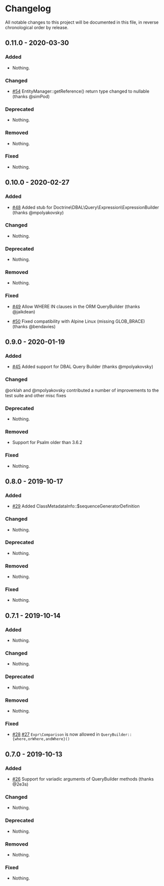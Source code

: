 # Changelog

All notable changes to this project will be documented in this file, in reverse chronological order by release.

## 0.11.0 - 2020-03-30

### Added

- Nothing.

### Changed

- [#54](https://github.com/weirdan/doctrine-psalm-plugin/pull/54) EntityManager::getReference() return type changed to nullable (thanks @simPod)

### Deprecated

- Nothing.

### Removed

- Nothing.

### Fixed

- Nothing.

## 0.10.0 - 2020-02-27

### Added

- [#48](https://github.com/weirdan/doctrine-psalm-plugin/pull/48) Added stub for Doctrine\DBAL\Query\Expression\ExpressionBuilder (thanks @mpolyakovsky)

### Changed

- Nothing.

### Deprecated

- Nothing.

### Removed

- Nothing.

### Fixed

- [#49](https://github.com/weirdan/doctrine-psalm-plugin/pull/49) Allow WHERE IN clauses in the ORM QueryBuilder (thanks @jaikdean)

- [#50](https://github.com/weirdan/doctrine-psalm-plugin/pull/50) Fixed compatibility with Alpine Linux (missing GLOB_BRACE) (thanks @bendavies)

## 0.9.0 - 2020-01-19

### Added

- [#45](https://github.com/weirdan/doctrine-psalm-plugin/pull/29) Added support for DBAL Query Builder (thanks @mpolyakovsky)

### Changed

@orklah and @mpolyakovsky contributed a number of improvements to the test suite and other misc fixes

### Deprecated

- Nothing.

### Removed

- Support for Psalm older than 3.6.2

### Fixed

- Nothing.

## 0.8.0 - 2019-10-17

### Added

- [#29](https://github.com/weirdan/doctrine-psalm-plugin/pull/29) Added ClassMetadataInfo::$sequenceGeneratorDefinition

### Changed

- Nothing.

### Deprecated

- Nothing.

### Removed

- Nothing.

### Fixed

- Nothing.

## 0.7.1 - 2019-10-14

### Added

- Nothing.

### Changed

- Nothing.

### Deprecated

- Nothing.

### Removed

- Nothing.

### Fixed

- [#28](https://github.com/weirdan/doctrine-psalm-plugin/pull/28) [#27](https://github.com/weirdan/doctrine-psalm-plugin/issues/27) `Expr\Comparison` is now allowed in `QueryBuilder::{where,orWhere,andWhere}()`

## 0.7.0 - 2019-10-13

### Added

- [#26](https://github.com/weirdan/doctrine-psalm-plugin/pull/26) Support for variadic arguments of QueryBuilder methods (thanks @2e3s)

### Changed

- Nothing.

### Deprecated

- Nothing.

### Removed

- Nothing.

### Fixed

- Nothing.
